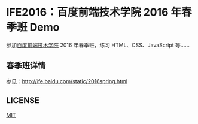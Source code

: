# IFE2016：百度前端技术学院 2016 年春季班 Demo

参加[百度前端技术学院](http://ife.baidu.com) 2016 年春季班，练习 HTML、CSS、JavaScript 等……

## 春季班详情

参见：http://ife.baidu.com/static/2016spring.html

## LICENSE

[MIT](https://github.com/Loyalsoldier/IFE2016/blob/master/LICENSE)
